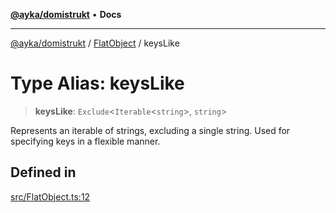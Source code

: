[**@ayka/domistrukt**](../../../README.md) • **Docs**

***

[@ayka/domistrukt](../../../globals.md) / [FlatObject](../README.md) / keysLike

# Type Alias: keysLike

> **keysLike**: `Exclude`\<`Iterable`\<`string`\>, `string`\>

Represents an iterable of strings, excluding a single string.
Used for specifying keys in a flexible manner.

## Defined in

[src/FlatObject.ts:12](https://github.com/AndreyMork/domistrukt/blob/ee84aeb0d3ada132fc6b9944abd48429a367a44b/src/FlatObject.ts#L12)
